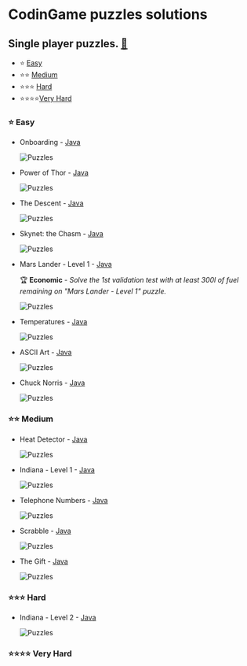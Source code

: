 # CodinGame puzzles solutions
## Single player puzzles. [:link:](https://www.codingame.com/puzzles)
- :star: [Easy](#Easy)
- :star::star: [Medium](#Medium)
- :star::star::star: [Hard](#Hard)
- :star::star::star::star:[Very Hard](#VeryHard)

<a name="Easy"></a>
### :star: Easy
- Onboarding - [Java](/src/01-easy/Onboarding.java)

  ![Puzzles](../gh-pages/images/puzzles/easy/Onboarding.jpg)

- Power of Thor - [Java](/src/01-easy/PowerOfThor.java)

  ![Puzzles](../gh-pages/images/puzzles/easy/PowerOfThor.jpg)

- The Descent - [Java](/src/01-easy/TheDescent.java)

  ![Puzzles](../gh-pages/images/puzzles/easy/TheDescent.jpg)

- Skynet: the Chasm - [Java](/src/01-easy/SkynetTheChasm.java)

  ![Puzzles](../gh-pages/images/puzzles/easy/SkynetTheChasm.jpg)

- Mars Lander - Level 1 - [Java](/src/01-easy/MarsLanderLevel1.java)

  :trophy: **Economic** - *Solve the 1st validation test with at least 300l of fuel remaining on "Mars Lander - Level 1" puzzle.*

  ![Puzzles](../gh-pages/images/puzzles/easy/MarsLanderLevel1.jpg)

- Temperatures - [Java](/src/01-easy/Temperatures.java)

  ![Puzzles](../gh-pages/images/puzzles/easy/Temperatures.jpg)

- ASCII Art - [Java](/src/01-easy/ASCIIArt.java)

  ![Puzzles](../gh-pages/images/puzzles/PuzzlesGeneral.jpg)

- Chuck Norris - [Java](/src/01-easy/ChuckNorris.java)

  ![Puzzles](../gh-pages/images/puzzles/easy/ChuckNorris.jpg)

<a name="Medium"></a>
### :star::star: Medium

- Heat Detector - [Java](/src/02-medium/HeatDetector.java)

  ![Puzzles](../gh-pages/images/puzzles/medium/HeatDetector.jpg)

- Indiana - Level 1 - [Java](/src/02-medium/IndianaLevel1.java)

  ![Puzzles](../gh-pages/images/puzzles/medium/IndianaLevel1.jpg)

- Telephone Numbers - [Java](/src/02-medium/TelephoneNumbers.java)

  ![Puzzles](../gh-pages/images/puzzles/medium/TelephoneNumbers.jpg)

- Scrabble - [Java](/src/02-medium/Scrabble.java)

  ![Puzzles](../gh-pages/images/puzzles/PuzzlesGeneral.jpg)

- The Gift - [Java](/src/02-medium/TheGift.java)

  ![Puzzles](../gh-pages/images/puzzles/medium/TheGift.jpg)

<a name="Hard"></a>
### :star::star::star: Hard

- Indiana - Level 2 - [Java](/src/03-hard/IndianaLevel2.java)

  ![Puzzles](../gh-pages/images/puzzles/hard/IndianaLevel2.jpg)

<a name="VeryHard"></a>
### :star::star::star::star: Very Hard
